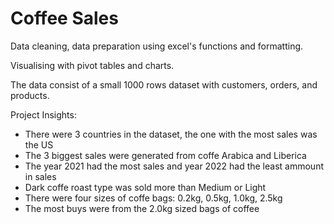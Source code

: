 # Coffee Sales

Data cleaning, data preparation using excel's functions and formatting.

Visualising with pivot tables and charts.

The data consist of a small 1000 rows dataset with customers, orders, and products.


Project Insights:
- There were 3 countries in the dataset, the one with the most sales was the US
- The 3 biggest sales were generated from coffe Arabica and Liberica
- The year 2021 had the most sales and year 2022 had the least ammount in sales
- Dark coffe roast type was sold more than Medium or Light
- There were four sizes of coffe bags: 0.2kg, 0.5kg, 1.0kg, 2.5kg
- The most buys were from the 2.0kg sized bags of coffee

